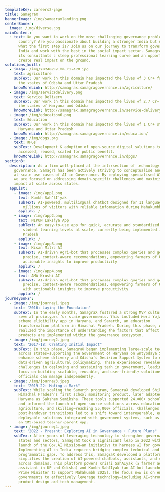 ```yaml
---
templateKey: careers2-page
title: SamagraX
bannerImage: /img/samagraxlanding.png
centerBanner:
  image: /img/diverse.jpg
mainContent:
  - text: Do you want to work on the most challenging governance problems facing our
      country? Are you passionate about building a stronger India but unsure
      what the first step is? Join us on our journey to transform governance in
      India and work with the best in the social impact sector. Samagra offers
      its consultants a steep professional learning curve and an opportunity to
      create real impact on the ground.
solutions_built:
  - image: /img/20240228_mm_c1-420.jpg
    text: Agriculture
    subText: Our work in this domain has impacted the lives of 3 Cr+ farmers across
      the states of Odisha and Uttar Pradesh
    knowMoreLink: http://samagrax.samagragovernance.in/agriculture/
  - image: /img/servicedelivery.png
    text: Service Delivery
    subText: Our work in this domain has impacted the lives of 2.7 Cr+ citizens in
      the states of Haryana and Odisha
    knowMoreLink: http://samagrax.samagragovernance.in/service-delivery/
  - image: /img/education6.png
    text: Education
    subText: Our work in this domain has impacted the lives of 1 Cr+ students across
      Haryana and Uttar Pradesh
    knowMoreLink: http://samagrax.samagragovernance.in/education/
  - image: /img/dpgs.png
    text: DPGs
    subText: Development & adoption of open-source digital solutions to be freely
      accessed, reused, scaled for public benefit.
    knowMoreLink: http://samagrax.samagragovernance.in/dpgs/
section3:
  description: As a firm well-placed at the intersection of technology and
    governance, Samagra has been actively striving to conceptualise and drive
    at-scale use cases of AI in Governance. By deploying specialised AI tools,
    we are focused on addressing domain-specific challenges and maximising
    impact at scale across states.
  appList:
    - image: /img/app1.png
      text: Kumbh Sah’AI’yak
      subText: AI-powered, multilingual chatbot designed for 11 languages to assist
        millions of visitors with reliable information during Mahakumbh 2025
      applink: /
    - image: /img/app2.png
      text: NIPUN Lakshya App
      subText: An easy-to-use app for quick, accurate and standardized assessment of
        student learning levels at scale, currently being implemented in Uttar
        Pradesh
      applink: /
    - image: /img/app3.png
      text: Kisan Mitra AI
      subText: AI-driven Agri-bot that processes complex queries and generates
        precise, context-aware recommendations, empowering farmers of UP with
        actionable insights to improve productivity
      applink: /
    - image: /img/app4.png
      text: AMA Krushi AI
      subText: AI-driven Agri-bot that processes complex queries and generates
        precise, context-aware recommendations, empowering farmers of Odisha
        with actionable insights to improve productivity
      applink: /
journeySoFar:
  - image: /img/journey1.jpeg
    text: "2016: Laying the Foundation"
    subText: In the early months, SamagraX fostered a strong MVP culture, developing
      several prototypes for state governments. This included Meri Yojana, a
      scheme eligibility app in Haryana, and Samarth, an education
      transformation platform in Himachal Pradesh. During this phase, we
      realized the importance of understanding the factors that affect how these
      products are implemented within the governance ecosystem.
  - image: /img/journey2.jpeg
    text: "2017-18: Creating Initial Impact"
    subText: In this phase, SamagraX began implementing large-scale tech projects
      across states—supporting the Government of Haryana on Antyodaya Saral to
      enhance scheme delivery and Odisha’s Decision Support System to enable
      data-driven agricultural policymaking. These experiences revealed key
      challenges in deploying and sustaining tech in government, leading to a
      focus on building scalable, reusable, and user-friendly solutions that
      officials can manage independently.
  - image: /img/journey3.jpeg
    text: "2019-22: Making a Mark"
    subText: While scaling the Samarth program, SamagraX developed Shiksha Saathi,
      Himachal Pradesh’s first school monitoring product, later adapted in
      Haryana as Saksham Samiksha. These tools supported 24,000+ school visits
      and informed the launch of open-source solutions across education,
      agriculture, and skilling—reaching 55,000+ officials. Challenges during
      post-handover transitions led to a shift toward interoperable, easily
      deployable solutions integrated with government systems, such as e-Samwad,
      an SMS-based teacher-parent app.
  - image: /img/journey4.jpeg
    text: "2022 - Present: Exploring AI in Governance + Future Plans"
    subText: After years of leveraging technology to strengthen governance across
      states and sectors, SamagraX took a significant leap in 2022 with the
      launch of the Gov.AI Mission—an initiative to harness AI for governance.
      Implementing AI in India requires bridging complex technical and
      programmatic gaps. To address this, SamagraX developed a platform that
      simplifies the creation of AI-powered chatbots, assistants, and co-pilots
      across domains. This platform powers Krishi SahAIyak (a farmer advisory
      assistant in UP and Odisha) and Kumbh SahAIyak (an AI bot launched by the
      Prime Minister to support Mahakumbh 2025). The focus now is on enabling
      governments to effectively leverage technology—including AI—through strong
      product design and tech management.
---
```


